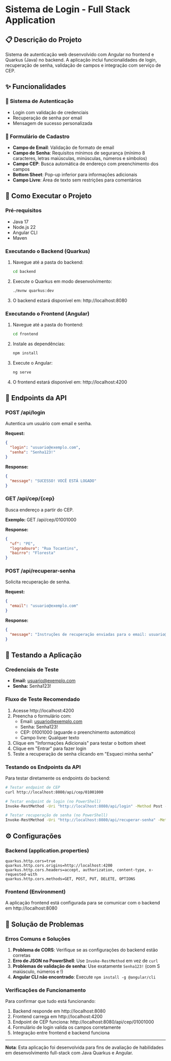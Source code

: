 # Sistema de Login - Full Stack Application

## 📋 Descrição do Projeto

Sistema de autenticação web desenvolvido com Angular no frontend e Quarkus (Java) no backend. A aplicação inclui funcionalidades de login, recuperação de senha, validação de campos e integração com serviço de CEP.

## ✨ Funcionalidades

### 🔐 Sistema de Autenticação
- Login com validação de credenciais
- Recuperação de senha por email
- Mensagem de sucesso personalizada

### 📝 Formulário de Cadastro
- **Campo de Email**: Validação de formato de email
- **Campo de Senha**: Requisitos mínimos de segurança (mínimo 8 caracteres, letras maiúsculas, minúsculas, números e símbolos)
- **Campo CEP**: Busca automática de endereço com preenchimento dos campos
- **Bottom Sheet**: Pop-up inferior para informações adicionais
- **Campo Livre**: Área de texto sem restrições para comentários

## 🚀 Como Executar o Projeto

### Pré-requisitos
- Java 17
- Node.js 22
- Angular CLI
- Maven

### Executando o Backend (Quarkus)

1. Navegue até a pasta do backend:
   ```bash
   cd backend
   ```

2. Execute o Quarkus em modo desenvolvimento:
   ```bash
   ./mvnw quarkus:dev
   ```

3. O backend estará disponível em: http://localhost:8080

### Executando o Frontend (Angular)

1. Navegue até a pasta do frontend:
   ```bash
   cd frontend
   ```

2. Instale as dependências:
   ```bash
   npm install
   ```

3. Execute o Angular:
   ```bash
   ng serve
   ```

4. O frontend estará disponível em: http://localhost:4200

## 🔌 Endpoints da API

### POST /api/login
Autentica um usuário com email e senha.

**Request:**
```json
{
  "login": "usuario@exemplo.com",
  "senha": "Senha123!"
}
```

**Response:**
```json
{
  "message": "SUCESSO! VOCÊ ESTÁ LOGADO"
}
```

### GET /api/cep/{cep}
Busca endereço a partir do CEP.

**Exemplo:** GET /api/cep/01001000

**Response:**
```json
{
  "uf": "PE",
  "logradouro": "Rua Tocantins",
  "bairro": "Floresta"
}
```

### POST /api/recuperar-senha
Solicita recuperação de senha.

**Request:**
```json
{
  "email": "usuario@exemplo.com"
}
```

**Response:**
```json
{
  "message": "Instruções de recuperação enviadas para o email: usuario@exemplo.com"
}
```

## 🧪 Testando a Aplicação

### Credenciais de Teste
- **Email:** usuario@exemplo.com
- **Senha:** Senha123!

### Fluxo de Teste Recomendado

1. Acesse http://localhost:4200
2. Preencha o formulário com:
   - Email: usuario@exemplo.com
   - Senha: Senha123!
   - CEP: 01001000 (aguarde o preenchimento automático)
   - Campo livre: Qualquer texto
3. Clique em "Informações Adicionais" para testar o bottom sheet
4. Clique em "Entrar" para fazer login
5. Teste a recuperação de senha clicando em "Esqueci minha senha"

### Testando os Endpoints da API

Para testar diretamente os endpoints do backend:

```bash
# Testar endpoint de CEP
curl http://localhost:8080/api/cep/01001000

# Testar endpoint de login (no PowerShell)
Invoke-RestMethod -Uri "http://localhost:8080/api/login" -Method Post -ContentType "application/json" -Body '{"login":"usuario@exemplo.com","senha":"Senha123!"}'

# Testar recuperação de senha (no PowerShell)
Invoke-RestMethod -Uri "http://localhost:8080/api/recuperar-senha" -Method Post -ContentType "application/json" -Body '{"email":"usuario@exemplo.com"}'
```

## ⚙️ Configurações

### Backend (application.properties)
```properties
quarkus.http.cors=true
quarkus.http.cors.origins=http://localhost:4200
quarkus.http.cors.headers=accept, authorization, content-type, x-requested-with
quarkus.http.cors.methods=GET, POST, PUT, DELETE, OPTIONS
```

### Frontend (Environment)
A aplicação frontend está configurada para se comunicar com o backend em http://localhost:8080

## 🔧 Solução de Problemas

### Erros Comuns e Soluções

1. **Problema de CORS**: Verifique se as configurações do backend estão corretas
2. **Erro de JSON no PowerShell**: Use `Invoke-RestMethod` em vez de `curl`
3. **Problemas de validação de senha**: Use exatamente `Senha123!` (com S maiúsculo, números e !)
4. **Angular CLI não encontrado**: Execute `npm install -g @angular/cli`

### Verificações de Funcionamento

Para confirmar que tudo está funcionando:

1. Backend responde em http://localhost:8080
2. Frontend carrega em http://localhost:4200
3. Endpoint de CEP funciona: http://localhost:8080/api/cep/01001000
4. Formulário de login valida os campos corretamente
5. Integração entre frontend e backend funciona

---

**Nota**: Esta aplicação foi desenvolvida para fins de avaliação de habilidades em desenvolvimento full-stack com Java Quarkus e Angular.